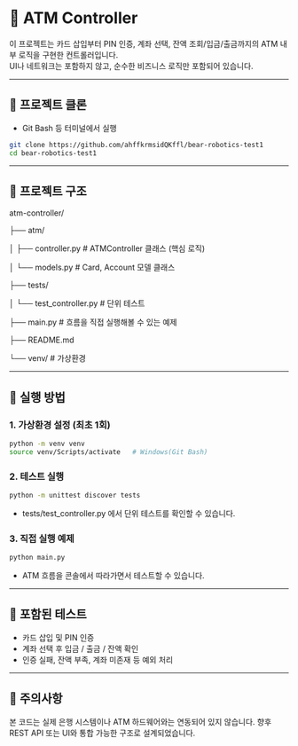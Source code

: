 # 🏧 ATM Controller

이 프로젝트는 카드 삽입부터 PIN 인증, 계좌 선택, 잔액 조회/입금/출금까지의 ATM 내부 로직을 구현한 컨트롤러입니다.  
UI나 네트워크는 포함하지 않고, 순수한 비즈니스 로직만 포함되어 있습니다.

---

## 🔽 프로젝트 클론
- Git Bash 등 터미널에서 실행
```bash
git clone https://github.com/ahffkrmsidQKffl/bear-robotics-test1
cd bear-robotics-test1
```
---

## 📁 프로젝트 구조

atm-controller/

├── atm/

│ ├── controller.py # ATMController 클래스 (핵심 로직)

│ └──  models.py # Card, Account 모델 클래스

├── tests/

│ └── test_controller.py # 단위 테스트

├── main.py # 흐름을 직접 실행해볼 수 있는 예제

├── README.md

└── venv/ # 가상환경

---

## 🚀 실행 방법

### 1. 가상환경 설정 (최초 1회)
```bash
python -m venv venv
source venv/Scripts/activate   # Windows(Git Bash)
```
### 2. 테스트 실행
```bash
python -m unittest discover tests
```
- tests/test_controller.py 에서 단위 테스트를 확인할 수 있습니다.
### 3. 직접 실행 예제
```bash
python main.py
```
- ATM 흐름을 콘솔에서 따라가면서 테스트할 수 있습니다.
---

## 🧪 포함된 테스트
- 카드 삽입 및 PIN 인증
- 계좌 선택 후 입금 / 출금 / 잔액 확인
- 인증 실패, 잔액 부족, 계좌 미존재 등 예외 처리

---

## 📌 주의사항
본 코드는 실제 은행 시스템이나 ATM 하드웨어와는 연동되어 있지 않습니다.
향후 REST API 또는 UI와 통합 가능한 구조로 설계되었습니다.

